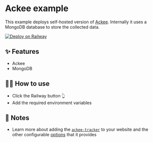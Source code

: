 # Ackee example

This example deploys self-hosted version of [Ackee](https://ackee.electerious.com/). Internally it uses a MongoDB database to store the collected data.

[![Deploy on Railway](https://railway.app/button.svg)](https://railway.app/new/template?template=https%3A%2F%2Fgithub.com%2Frailwayapp-starters%2FAckee&plugins=mongodb&envs=ACKEE_USERNAME%2CACKEE_PASSWORD)

## ✨ Features

- Ackee
- MongoDB

## 💁‍♀️ How to use

- Click the Railway button 👆
- Add the required environment variables

## 📝 Notes

- Learn more about adding the [`ackee-tracker`](https://github.com/electerious/ackee-tracker) to your website and the other configurable [options](https://github.com/electerious/Ackee/blob/master/docs/Options.md) that it provides
